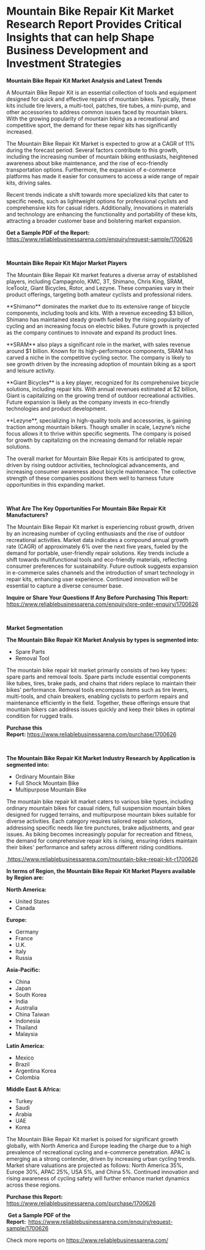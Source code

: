 <p><h1>Mountain Bike Repair Kit Market Research Report Provides Critical Insights that can help Shape Business Development and Investment Strategies</h1></p><p><strong>Mountain Bike Repair Kit Market Analysis and Latest Trends</strong></p>
<p><p>A Mountain Bike Repair Kit is an essential collection of tools and equipment designed for quick and effective repairs of mountain bikes. Typically, these kits include tire levers, a multi-tool, patches, tire tubes, a mini-pump, and other accessories to address common issues faced by mountain bikers. With the growing popularity of mountain biking as a recreational and competitive sport, the demand for these repair kits has significantly increased.</p><p>The Mountain Bike Repair Kit Market is expected to grow at a CAGR of 11% during the forecast period. Several factors contribute to this growth, including the increasing number of mountain biking enthusiasts, heightened awareness about bike maintenance, and the rise of eco-friendly transportation options. Furthermore, the expansion of e-commerce platforms has made it easier for consumers to access a wide range of repair kits, driving sales. </p><p>Recent trends indicate a shift towards more specialized kits that cater to specific needs, such as lightweight options for professional cyclists and comprehensive kits for casual riders. Additionally, innovations in materials and technology are enhancing the functionality and portability of these kits, attracting a broader customer base and bolstering market expansion.</p></p>
<p><strong>Get a Sample PDF of the Report:&nbsp;</strong> <a href="https://www.reliablebusinessarena.com/enquiry/request-sample/1700626?utm_campaign=3569&utm_medium=2&utm_source=Github&utm_content=ia&utm_term=05042025&utm_id=mountain-bike-repair-kit">https://www.reliablebusinessarena.com/enquiry/request-sample/1700626</a></p>
<p>&nbsp;</p>
<p><strong>Mountain Bike Repair Kit Major Market Players</strong></p>
<p><p>The Mountain Bike Repair Kit market features a diverse array of established players, including Campagnolo, KMC, 3T, Shimano, Chris King, SRAM, IceToolz, Giant Bicycles, Rotor, and Lezyne. These companies vary in their product offerings, targeting both amateur cyclists and professional riders.</p><p>**Shimano** dominates the market due to its extensive range of bicycle components, including tools and kits. With a revenue exceeding $3 billion, Shimano has maintained steady growth fueled by the rising popularity of cycling and an increasing focus on electric bikes. Future growth is projected as the company continues to innovate and expand its product lines.</p><p>**SRAM** also plays a significant role in the market, with sales revenue around $1 billion. Known for its high-performance components, SRAM has carved a niche in the competitive cycling sector. The company is likely to see growth driven by the increasing adoption of mountain biking as a sport and leisure activity.</p><p>**Giant Bicycles** is a key player, recognized for its comprehensive bicycle solutions, including repair kits. With annual revenues estimated at $2 billion, Giant is capitalizing on the growing trend of outdoor recreational activities. Future expansion is likely as the company invests in eco-friendly technologies and product development.</p><p>**Lezyne**, specializing in high-quality tools and accessories, is gaining traction among mountain bikers. Though smaller in scale, Lezyne’s niche focus allows it to thrive within specific segments. The company is poised for growth by capitalizing on the increasing demand for reliable repair solutions.</p><p>The overall market for Mountain Bike Repair Kits is anticipated to grow, driven by rising outdoor activities, technological advancements, and increasing consumer awareness about bicycle maintenance. The collective strength of these companies positions them well to harness future opportunities in this expanding market.</p></p>
<p>&nbsp;</p>
<p><strong>What Are The Key Opportunities For Mountain Bike Repair Kit Manufacturers?</strong></p>
<p><p>The Mountain Bike Repair Kit market is experiencing robust growth, driven by an increasing number of cycling enthusiasts and the rise of outdoor recreational activities. Market data indicates a compound annual growth rate (CAGR) of approximately 6% over the next five years, fueled by the demand for portable, user-friendly repair solutions. Key trends include a shift towards multifunctional tools and eco-friendly materials, reflecting consumer preferences for sustainability. Future outlook suggests expansion in e-commerce sales channels and the introduction of smart technology in repair kits, enhancing user experience. Continued innovation will be essential to capture a diverse consumer base.</p></p>
<p><strong>Inquire or Share Your Questions If Any Before Purchasing This Report:</strong> <a href="https://www.reliablebusinessarena.com/enquiry/pre-order-enquiry/1700626?utm_campaign=3569&utm_medium=2&utm_source=Github&utm_content=ia&utm_term=05042025&utm_id=mountain-bike-repair-kit">https://www.reliablebusinessarena.com/enquiry/pre-order-enquiry/1700626</a></p>
<p>&nbsp;</p>
<p><strong>Market Segmentation</strong></p>
<p><strong>The Mountain Bike Repair Kit Market Analysis by types is segmented into:</strong></p>
<p><ul><li>Spare Parts</li><li>Removal Tool</li></ul></p>
<p><p>The mountain bike repair kit market primarily consists of two key types: spare parts and removal tools. Spare parts include essential components like tubes, tires, brake pads, and chains that riders replace to maintain their bikes' performance. Removal tools encompass items such as tire levers, multi-tools, and chain breakers, enabling cyclists to perform repairs and maintenance efficiently in the field. Together, these offerings ensure that mountain bikers can address issues quickly and keep their bikes in optimal condition for rugged trails.</p></p>
<p><strong>Purchase this Report:&nbsp;</strong><a href="https://www.reliablebusinessarena.com/purchase/1700626?utm_campaign=3569&utm_medium=2&utm_source=Github&utm_content=ia&utm_term=05042025&utm_id=mountain-bike-repair-kit">https://www.reliablebusinessarena.com/purchase/1700626</a></p>
<p>&nbsp;</p>
<p><strong>The Mountain Bike Repair Kit Market Industry Research by Application is segmented into:</strong></p>
<p><ul><li>Ordinary Mountain Bike</li><li>Full Shock Mountain Bike</li><li>Multipurpose Mountain Bike</li></ul></p>
<p><p>The mountain bike repair kit market caters to various bike types, including ordinary mountain bikes for casual riders, full suspension mountain bikes designed for rugged terrains, and multipurpose mountain bikes suitable for diverse activities. Each category requires tailored repair solutions, addressing specific needs like tire punctures, brake adjustments, and gear issues. As biking becomes increasingly popular for recreation and fitness, the demand for comprehensive repair kits is rising, ensuring riders maintain their bikes' performance and safety across different riding conditions.</p></p>
<p><a href="https://www.reliablebusinessarena.com/mountain-bike-repair-kit-r1700626?utm_campaign=3569&utm_medium=2&utm_source=Github&utm_content=ia&utm_term=05042025&utm_id=mountain-bike-repair-kit">&nbsp;https://www.reliablebusinessarena.com/mountain-bike-repair-kit-r1700626</a></p>
<p><strong>In terms of Region, the Mountain Bike Repair Kit Market Players available by Region are:</strong></p>
<p>
    <p> <strong> North America: </strong>
        <ul>
            <li>United States</li>
            <li>Canada</li>
        </ul>
        </p> 
    <p> <strong> Europe: </strong>
        <ul>
            <li>Germany</li>
            <li>France</li>
            <li>U.K.</li>
            <li>Italy</li>
            <li>Russia</li>
        </ul>
        </p> 
    <p> <strong> Asia-Pacific: </strong>
        <ul>
            <li>China</li>
            <li>Japan</li>
            <li>South Korea</li>
            <li>India</li>
            <li>Australia</li>
            <li>China Taiwan</li>
            <li>Indonesia</li>
            <li>Thailand</li>
            <li>Malaysia</li>
        </ul>
        </p> 
    <p> <strong> Latin America: </strong>
        <ul>
            <li>Mexico</li>
            <li>Brazil</li>
            <li>Argentina Korea</li>
            <li>Colombia</li>
        </ul>
        </p> 
    <p> <strong> Middle East & Africa: </strong>
        <ul>
            <li>Turkey</li>
            <li>Saudi</li>
            <li>Arabia</li>
            <li>UAE</li>
            <li>Korea</li>
        </ul>
    </p>
    </p>
<p><p>The Mountain Bike Repair Kit market is poised for significant growth globally, with North America and Europe leading the charge due to a high prevalence of recreational cycling and e-commerce penetration. APAC is emerging as a strong contender, driven by increasing urban cycling trends. Market share valuations are projected as follows: North America 35%, Europe 30%, APAC 25%, USA 5%, and China 5%. Continued innovation and rising awareness of cycling safety will further enhance market dynamics across these regions.</p></p>
<p><strong>Purchase this Report: </strong><a href="https://www.reliablebusinessarena.com/purchase/1700626?utm_campaign=3569&utm_medium=2&utm_source=Github&utm_content=ia&utm_term=05042025&utm_id=mountain-bike-repair-kit">https://www.reliablebusinessarena.com/purchase/1700626</a></p>
<p>&nbsp;<strong>Get a Sample PDF of the Report:&nbsp;&nbsp;</strong><a href="https://www.reliablebusinessarena.com/enquiry/request-sample/1700626?utm_campaign=3569&utm_medium=2&utm_source=Github&utm_content=ia&utm_term=05042025&utm_id=mountain-bike-repair-kit">https://www.reliablebusinessarena.com/enquiry/request-sample/1700626</a></p>
<p><strong></strong></p>
<p>Check more reports on <a href="https://www.reliablebusinessarena.com/?utm_campaign=3569&utm_medium=2&utm_source=Github&utm_content=ia&utm_term=05042025&utm_id=mountain-bike-repair-kit">https://www.reliablebusinessarena.com/</a></p>